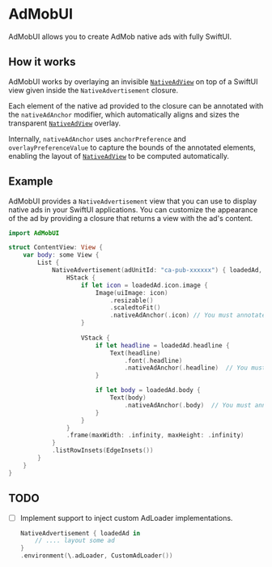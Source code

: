 # AdMobUI

AdMobUI allows you to create AdMob native ads with fully SwiftUI.

## How it works

AdMobUI works by overlaying an invisible [`NativeAdView`](https://developers.google.com/admob/ios/api/reference/Classes/GADNativeAdView) on top of a SwiftUI view given inside the `NativeAdvertisement` closure.  

Each element of the native ad provided to the closure can be annotated with the `nativeAdAnchor` modifier, which automatically aligns and sizes the transparent [`NativeAdView`](https://developers.google.com/admob/ios/api/reference/Classes/GADNativeAdView) overlay.  

Internally, `nativeAdAnchor` uses `anchorPreference` and `overlayPreferenceValue` to capture the bounds of the annotated elements, enabling the layout of [`NativeAdView`](https://developers.google.com/admob/ios/api/reference/Classes/GADNativeAdView) to be computed automatically.

## Example

AdMobUI provides a `NativeAdvertisement` view that you can use to display native ads in your SwiftUI applications. You can customize the appearance of the ad by providing a closure that returns a view with the ad's content.

```swift
import AdMobUI

struct ContentView: View {
    var body: some View {
        List {
            NativeAdvertisement(adUnitId: "ca-pub-xxxxxx") { loadedAd, _ in
                HStack {
                    if let icon = loadedAd.icon.image {
                        Image(uiImage: icon)
                            .resizable()
                            .scaledtoFit()
                            .nativeAdAnchor(.icon) // You must annotate with `nativeAdAnchor(:_)`
                    }
    
                    VStack {
                        if let headline = loadedAd.headline {
                            Text(headline)
                                .font(.headline)
                                .nativeAdAnchor(.headline)  // You must annotate with `nativeAdAnchor(:_)`
                        }

                        if let body = loadedAd.body {
                            Text(body)
                                .nativeAdAnchor(.body)  // You must annotate with `nativeAdAnchor(:_)`
                        }
                    }
                }
                .frame(maxWidth: .infinity, maxHeight: .infinity)
            }
            .listRowInsets(EdgeInsets())
        }
    }
}
```

## TODO

- [ ] Implement support to inject custom AdLoader implementations.
  ```swift
  NativeAdvertisement { loadedAd in
      // .... layout some ad
  }
  .environment(\.adLoader, CustomAdLoader())
  ```
  
